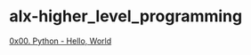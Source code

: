 # alx-higher_level_programming
[0x00. Python - Hello, World](https://github.com/MinenhleNkosi/alx-higher_level_programming/tree/main/0x00-python-hello_world)
